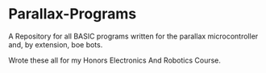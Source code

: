 # Parallax-Programs
A Repository for all BASIC programs written for the parallax microcontroller and, by extension, boe bots.

Wrote these all for my Honors Electronics And Robotics Course. 
